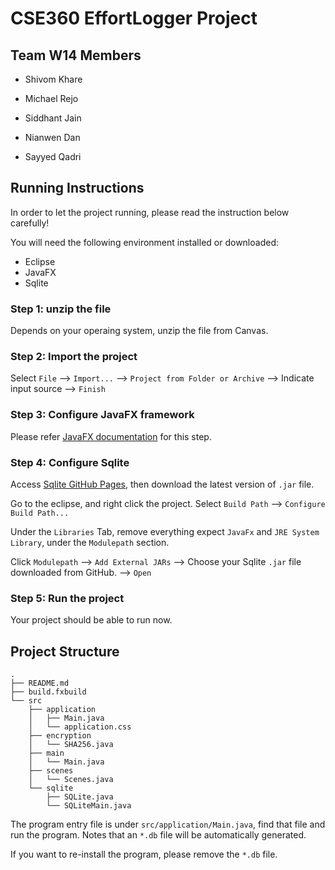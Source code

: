 # CSE360 EffortLogger Project

## Team W14 Members

- Shivom Khare

- Michael Rejo

- Siddhant Jain

- Nianwen Dan

- Sayyed Qadri


## Running Instructions

In order to let the project running, please read the instruction below carefully!

You will need the following environment installed or downloaded:

- Eclipse
- JavaFX
- Sqlite

### Step 1: unzip the file

Depends on your operaing system, unzip the file from Canvas.

### Step 2: Import the project

Select `File` --> `Import...` --> `Project from Folder or Archive` --> Indicate input source --> `Finish`

### Step 3: Configure JavaFX framework

Please refer [JavaFX documentation](https://openjfx.io/openjfx-docs/) for this step.

### Step 4: Configure Sqlite

Access [Sqlite GitHub Pages](https://github.com/xerial/sqlite-jdbc/releases), then download the latest version of `.jar` file.

Go to the eclipse, and right click the project. Select `Build Path` --> `Configure Build Path...`

Under the `Libraries` Tab, remove everything expect `JavaFx` and `JRE System Library`, under the `Modulepath` section.

Click `Modulepath` --> `Add External JARs` --> Choose your Sqlite `.jar` file downloaded from GitHub. --> `Open`

### Step 5: Run the project

Your project should be able to run now.

## Project Structure

```
.
├── README.md
├── build.fxbuild
└── src
    ├── application
    │   ├── Main.java
    │   └── application.css
    ├── encryption
    │   └── SHA256.java
    ├── main
    │   └── Main.java
    ├── scenes
    │   └── Scenes.java
    └── sqlite
        ├── SQLite.java
        └── SQLiteMain.java
```

The program entry file is under `src/application/Main.java`, find that file and run the program. Notes that an `*.db` file will be automatically generated.

If you want to re-install the program, please remove the `*.db` file.